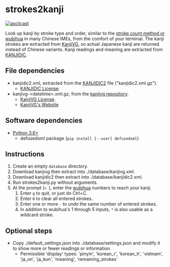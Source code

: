 # strokes2kanji

[![asciicast](https://asciinema.org/a/350528.svg)](https://asciinema.org/a/350528)

Look up kanji by stroke type and order, similar to the [stroke count method or wubihua](https://en.wikipedia.org/wiki/Stroke_count_method) in many Chinese IMEs, from the comfort of your terminal. The kanji strokes are extracted from [KanjiVG](http://kanjivg.tagaini.net), so actual Japanese kanji are returned instead of Chinese variants. Kanji readings and meaning are extracted from [KANJIDIC](http://www.edrdg.org/wiki/index.php/KANJIDIC_Project).

## File dependencies
* kanjidic2.xml, extracted from the [KANJIDIC2](http://www.edrdg.org/wiki/index.php/KANJIDIC_Project) file ("kanjidic2.xml.gz").
    * [KANJIDIC License](http://www.edrdg.org/edrdg/licence.html).
* kanjivg-\<datetime\>.xml.gz, from the [kanjivg repository](https://github.com/KanjiVG/kanjivg/releases).
    * [KanjiVG License](https://github.com/KanjiVG/kanjivg/blob/master/COPYING).
    * [KanjiVG's Website](http://kanjivg.tagaini.net)

## Software dependencies
* [Python 3.6+](https://www.python.org/)
    * defusedxml package (`pip install [--user] defusedxml`)

## Instructions
1. Create an empty `database` directory.
2. Download kanjivg then extract into ./database/kanjivg.xml.
3. Download kanjidic2 then extract into ./database/kanjidic2.xml.
4. Run strokes2kanji.py without arguments.
5. At the prompt (`> `), enter the [wubihua](https://en.wikipedia.org/wiki/Stroke_count_method) numbers to reach your kanji.
    1. Enter `q` to quit, or just do Ctrl+C.
    2. Enter `0` to clear all entered strokes.
    3. Enter one or more `-` to undo the same number of entered strokes.
    4. In addition to wubihua's 1 through 5 inputs, `*` is also usable as a wildcard stroke.

## Optional steps
* Copy ./default\_settings.json into ./database/settings.json and modify it to show more or fewer readings or information.
    * Permissible 'display' types: 'pinyin', 'korean\_r', 'korean\_h', 'vietnam', 'ja\_on', 'ja\_kun', 'meaning', 'remaining\_strokes'
